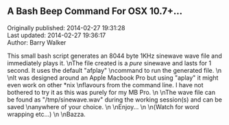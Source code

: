 ## A Bash Beep Command For OSX 10.7+...  
Originally published: 2014-02-27 19:31:28  
Last updated: 2014-02-27 19:36:17  
Author: Barry Walker  
  
This small bash script generates an 8044 byte 1KHz sinewave wave file and immediately plays it.\nThe file created is a _pure_ sinewave and lasts for 1 second. It uses the default "afplay"\ncommand to run the generated file.\n\nIt was designed around an Apple Macbook Pro but using "aplay" it might even work on other *nix\nflavours from the command line. I have not bothered to try it as this was purely for my MB Pro.\n\nThe wave file can be found as "/tmp/sinewave.wav" during the working session(s) and can be saved\nanywhere of your choice.\n\nEnjoy...\n\n(Watch for word wrapping etc...)\n\nBazza.